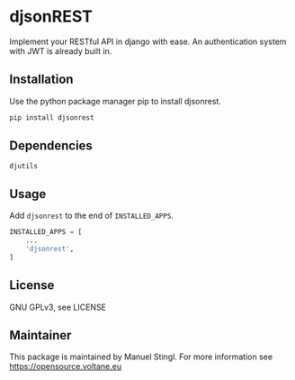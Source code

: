 # djsonREST
Implement your RESTful API in django with ease.
An authentication system with JWT is already built in.

## Installation
Use the python package manager pip to install djsonrest.

```bash
pip install djsonrest
```

## Dependencies
`djutils`

## Usage
Add `djsonrest` to the end of `INSTALLED_APPS`.
```python
INSTALLED_APPS = [
    ...
    'djsonrest',
]
```

## License
GNU GPLv3, see LICENSE

## Maintainer
This package is maintained by Manuel Stingl.
For more information see https://opensource.voltane.eu
